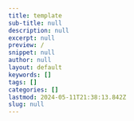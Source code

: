 ```yaml
---
title: template
sub-title: null
description: null
excerpt: null
preview: /
snippet: null
author: null
layout: default
keywords: []
tags: []
categories: []
lastmod: 2024-05-11T21:38:13.842Z
slug: null
---
```

